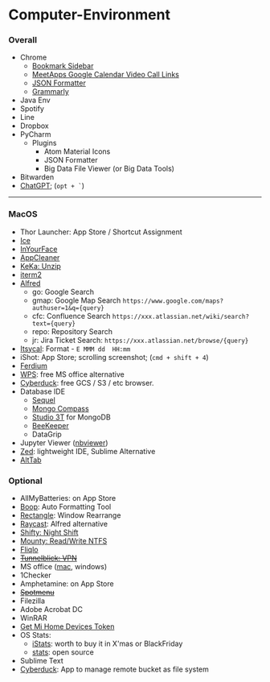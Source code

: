 # Computer-Environment

### Overall

* Chrome
  * [Bookmark Sidebar](https://chrome.google.com/webstore/detail/bookmark-sidebar/jdbnofccmhefkmjbkkdkfiicjkgofkdh)
  * [MeetApps Google Calendar Video Call Links](https://chrome.google.com/webstore/detail/meetapps-google-calendar/jgliplolinicikblamobaaagffepghie)
  * [JSON Formatter](https://chrome.google.com/webstore/detail/json-formatter/bcjindcccaagfpapjjmafapmmgkkhgoa)
  * [Grammarly](https://chrome.google.com/webstore/detail/grammarly-grammar-checker/kbfnbcaeplbcioakkpcpgfkobkghlhen)
* Java Env
* Spotify
* Line
* Dropbox
* PyCharm
  * Plugins
    * Atom Material Icons
    * JSON Formatter
    * Big Data File Viewer (or Big Data Tools)  
* Bitwarden
* [ChatGPT](https://openai.com/chatgpt/desktop/); (`` opt + ` ``)

---

### MacOS

* Thor Launcher: App Store / Shortcut Assignment
* [Ice](https://github.com/jordanbaird/Ice)
* [InYourFace](https://www.inyourface.app/)
* [AppCleaner](https://freemacsoft.net/appcleaner/)
* [KeKa: Unzip](https://www.keka.io/en/)
* [iterm2](./terminal/README.md)
* [Alfred](https://www.alfredapp.com/)
  * go: Google Search
  * gmap: Google Map Search `https://www.google.com/maps?authuser=1&q={query}`
  * cfc: Confluence Search `https://xxx.atlassian.net/wiki/search?text={query}`
  * repo: Repository Search
  * jr: Jira Ticket Search: `https://xxx.atlassian.net/browse/{query}`
* [Itsycal](https://www.mowglii.com/itsycal/): Format - `E MMM dd  HH:mm`
* iShot: App Store; scrolling screenshot; (`cmd + shift + 4`)
* [Ferdium](https://ferdium.org/) 
* [WPS](https://www.wps.com/download/): free MS office alternative
* [Cyberduck](https://cyberduck.io/): free GCS / S3 / etc browser.
* Database IDE
  * [Sequel](http://www.sequelpro.com/)
  * [Mongo Compass](https://www.mongodb.com/try/download/compass)
  * [Studio 3T](https://studio3t.com/) for MongoDB
  * [BeeKeeper](https://www.beekeeperstudio.io/)
  * DataGrip
* Jupyter Viewer ([nbviewer](https://github.com/tuxu/nbviewer-app))
* [Zed](https://zed.dev/): lightweight IDE, Sublime Alternative
* [AltTab](https://alt-tab-macos.netlify.app/)


### Optional

* AllMyBatteries: on App Store
* [Boop](https://github.com/IvanMathy/Boop): Auto Formatting Tool
* [Rectangle](https://rectangleapp.com/): Window Rearrange
* [Raycast](https://www.raycast.com/): Alfred alternative
* [Shifty: Night Shift](https://shifty.natethompson.io/en/)
* [Mounty: Read/Write NTFS](https://mac.filehorse.com/download-mounty/)
* [Fliqlo](https://fliqlo.com/)
* <s> [Tunnelblick: VPN](https://tunnelblick.net/) </s>
* MS office ([mac](https://drive.google.com/file/d/12FGjwn0kZY4fOZfkbsC_TfjWjPri1ohu/view?usp=sharing), windows)
* 1Checker
* Amphetamine: on App Store
* <s>[Spotmenu](https://kmikiy.github.io/SpotMenu/) </s>
* Filezilla
* Adobe Acrobat DC
* WinRAR
* [Get Mi Home Devices Token](https://github.com/Maxmudjon/Get_MiHome_devices_token)
* OS Stats: 
  * [iStats](https://drive.google.com/file/d/1W7xyxoxytAIETmN7_25QXMbplDhBYAH9/view?usp=sharing): worth to buy it in X'mas or BlackFriday
  * [stats](https://github.com/exelban/stats): open source
* Sublime Text
* [Cyberduck](https://cyberduck.io/): App to manage remote bucket as file system
